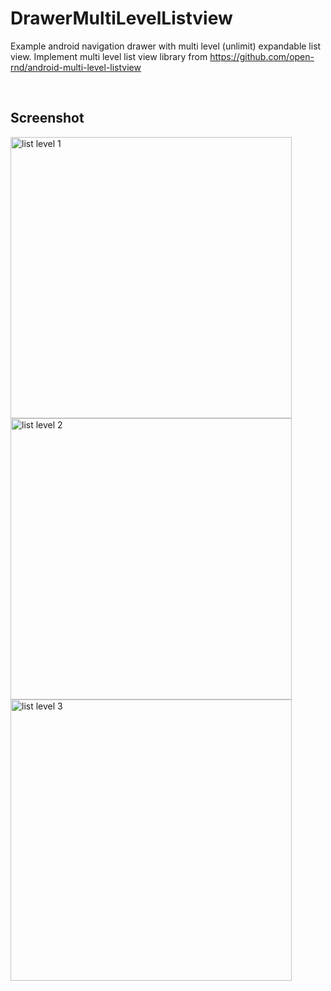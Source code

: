# DrawerMultiLevelListview
Example android navigation drawer with multi level (unlimit) expandable list view.
Implement multi level list view library from https://github.com/open-rnd/android-multi-level-listview

<br>

## Screenshot
<img src="https://github.com/awidiyadew/DrawerMultiLevelListview/blob/master/screenshot/1.png" height="450px" title="list level 1"/>
<img src="https://github.com/awidiyadew/DrawerMultiLevelListview/blob/master/screenshot/2.png" height="450px" title="list level 2"/>
<img src="https://github.com/awidiyadew/DrawerMultiLevelListview/blob/master/screenshot/3.png" height="450px" title="list level 3"/>

